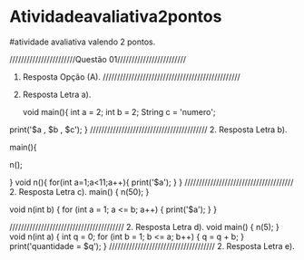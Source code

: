 # Atividadeavaliativa2pontos
#atividade avaliativa valendo 2 pontos.


 ///////////////////////Questão 01////////////////////////
 
1. Resposta  Opção (A).
////////////////////////////////////////////////
2. Resposta Letra a).

   void main(){
  int a = 2; 
  int b = 2;
  String c = 'numero'; 
  
 print('$a , $b , $c'); 
}
/////////////////////////////////////////
2.  Resposta Letra b).

main(){
  
n();
  
}
void n(){
  for(int a=1;a<11;a++){
    print('$a');
  }
}
//////////////////////////////////////
2.  Resposta Letra c).
 main() {
  n(50);
}

void n(int b) {
  for (int a = 1; a <= b; a++) {
    print('$a');
  }
}

////////////////////////////////////////
2.  Resposta Letra d).
void main() {
  n(5);
}
void n(int a) {
  int q = 0;
  for (int b = 1; b <= a; b++) {
    q = q + b;
  }
  print('quantidade = $q');
}
/////////////////////////////////////
2.  Resposta Letra e).












